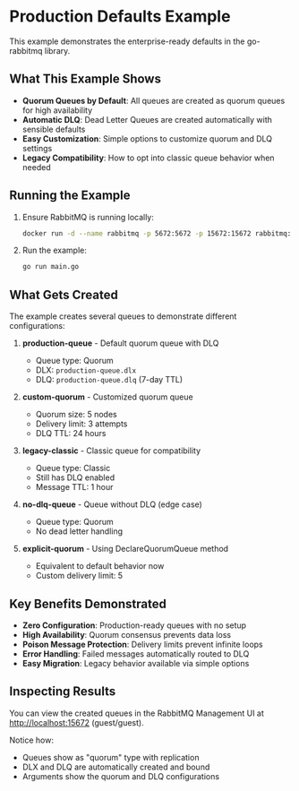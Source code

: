 # Production Defaults Example

This example demonstrates the enterprise-ready defaults in the go-rabbitmq library.

## What This Example Shows

- **Quorum Queues by Default**: All queues are created as quorum queues for high availability
- **Automatic DLQ**: Dead Letter Queues are created automatically with sensible defaults
- **Easy Customization**: Simple options to customize quorum and DLQ settings
- **Legacy Compatibility**: How to opt into classic queue behavior when needed

## Running the Example

1. Ensure RabbitMQ is running locally:

   ```bash
   docker run -d --name rabbitmq -p 5672:5672 -p 15672:15672 rabbitmq:3-management
   ```

2. Run the example:

   ```bash
   go run main.go
   ```

## What Gets Created

The example creates several queues to demonstrate different configurations:

1. **production-queue** - Default quorum queue with DLQ
   - Queue type: Quorum
   - DLX: `production-queue.dlx`
   - DLQ: `production-queue.dlq` (7-day TTL)

2. **custom-quorum** - Customized quorum queue
   - Quorum size: 5 nodes
   - Delivery limit: 3 attempts
   - DLQ TTL: 24 hours

3. **legacy-classic** - Classic queue for compatibility
   - Queue type: Classic
   - Still has DLQ enabled
   - Message TTL: 1 hour

4. **no-dlq-queue** - Queue without DLQ (edge case)
   - Queue type: Quorum
   - No dead letter handling

5. **explicit-quorum** - Using DeclareQuorumQueue method
   - Equivalent to default behavior now
   - Custom delivery limit: 5

## Key Benefits Demonstrated

- **Zero Configuration**: Production-ready queues with no setup
- **High Availability**: Quorum consensus prevents data loss
- **Poison Message Protection**: Delivery limits prevent infinite loops
- **Error Handling**: Failed messages automatically routed to DLQ
- **Easy Migration**: Legacy behavior available via simple options

## Inspecting Results

You can view the created queues in the RabbitMQ Management UI at <http://localhost:15672> (guest/guest).

Notice how:

- Queues show as "quorum" type with replication
- DLX and DLQ are automatically created and bound
- Arguments show the quorum and DLQ configurations
